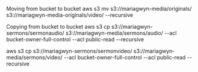Moving from bucket to bucket
aws s3 mv s3://mariagwyn-media/originals/ s3://mariagwyn-media-originals/video/ --recursive

Copying from bucket to bucket
aws s3 cp s3://mariagwyn-sermons/sermonaudio/ s3://mariagwyn-media/sermons/audio/ --acl bucket-owner-full-control --acl public-read --recursive

aws s3 cp s3://mariagwyn-sermons/sermonvideo/ s3://mariagwyn-media/sermons/video/ --acl bucket-owner-full-control --acl public-read --recursive
